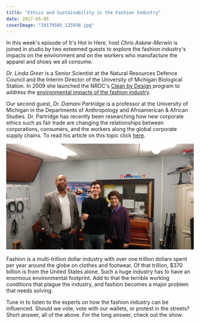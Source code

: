 ```yaml
---
title: "Ethics and Sustainability in the Fashion Industry"
date: 2017-05-05
coverImage: "20170505_125938.jpg"
---
```


In this week's episode of It's Hot in Here, host _Chris Askew-Merwin_ is joined in studio by two esteemed guests to explore the fashion industry's impacts on the environment and on the workers who manufacture the apparel and shoes we all consume.

_Dr. Linda Greer_ is a Senior Scientist at the Natural Resources Defence Council and the Interim Director of the University of Michigan Biological Station. In 2009 she launched the NRDC's [Clean by Design](https://www.nrdc.org/resources/clean-design-apparel-manufacturing-and-pollution) program to address the [environmental impacts of the fashion industry](https://www.nrdc.org/stories/fixing-fashion-industry).

Our second guest, _Dr._ _Damani Partridge_ is a professor at the University of Michigan in the Departments of Anthropology and Afroamerican & African Studies. Dr. Partridge has recently been researching how new corporate ethics such as fair trade are changing the relationships between corporations, consumers, and the workers along the global corporate supply chains. To read his article on this topic click [here](http://www.journals.uchicago.edu/doi/10.1086/657256).

[![](images/20170505_130021-1024x576.jpg)](http://www.hotinhere.us/wp-content/uploads/2017/05/20170505_130021.jpg)

Fashion is a multi-trillion dollar industry with over one trillion dollars spent per year around the globe on clothes and footwear. Of that trillion, $370 billion is from the United States alone. Such a huge industry has to have an enormous environmental footprint. Add to that the terrible working conditions that plague the industry, and fashion becomes a major problem that needs solving.

Tune in to listen to the experts on how the fashion industry can be influenced. Should we vote, vote with our wallets, or protest in the streets? Short answer, all of the above. For the long answer, check out the show.
